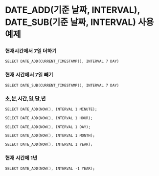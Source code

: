 # DATE_ADD(기준 날짜, INTERVAL), DATE_SUB(기준 날짜, INTERVAL) 사용 예제

### 현재시간에서 7일 더하기

```xml
SELECT DATE_ADD(CURRENT_TIMESTAMP(), INTERVAL 7 DAY)
```

### 현재 시간에서  7일 빼기

```xml
SELECT DATE_SUB(CURRENT_TIMESTAMP(), INTERVAL 7 DAY)
```

### 초,분,시간,일,달,년
```xml
SELECT DATE_ADD(NOW(), INTERVAL 1 MINUTE);

SELECT DATE_ADD(NOW(), INTERVAL 1 HOUR);

SELECT DATE_ADD(NOW(), INTERVAL 1 DAY);

SELECT DATE_ADD(NOW(), INTERVAL 1 MONTH);

SELECT DATE_ADD(NOW(), INTERVAL 1 YEAR);

```
### 현재 시간에 1년 
```xml
SELECT DATE_ADD(NOW(), INTERVAL -1 YEAR);
```


